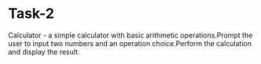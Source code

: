 # Task-2
Calculator - a simple calculator with basic arithmetic operations.Prompt the user to input two numbers and an operation choice.Perform the calculation and display the result.
